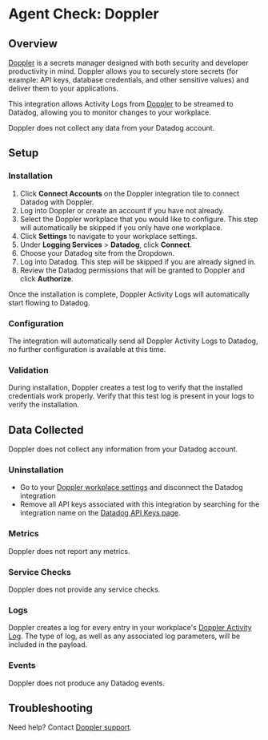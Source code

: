 # Agent Check: Doppler

## Overview

[Doppler][1] is a secrets manager designed with both security and developer productivity in mind.
Doppler allows you to securely store secrets (for example: API keys, database credentials, and other sensitive values) and deliver them to your applications.

This integration allows Activity Logs from [Doppler][1] to be streamed to Datadog, allowing you to monitor changes to your workplace.

Doppler does not collect any data from your Datadog account.

## Setup

### Installation

1. Click **Connect Accounts** on the Doppler integration tile to connect Datadog with Doppler.
2. Log into Doppler or create an account if you have not already.
3. Select the Doppler workplace that you would like to configure. This step will automatically be skipped if you only have one workplace.
4. Click **Settings** to navigate to your workplace settings.
5. Under **Logging Services** > **Datadog**, click **Connect**.
6. Choose your Datadog site from the Dropdown.
7. Log into Datadog. This step will be skipped if you are already signed in.
8. Review the Datadog permissions that will be granted to Doppler and click **Authorize**.

Once the installation is complete, Doppler Activity Logs will automatically start flowing to Datadog.

### Configuration

The integration will automatically send all Doppler Activity Logs to Datadog, no further configuration is available at this time.

### Validation

During installation, Doppler creates a test log to verify that the installed credentials work properly. Verify that this test log is present in your logs to verify the installation.

## Data Collected

Doppler does not collect any information from your Datadog account.

### Uninstallation

- Go to your [Doppler workplace settings][4] and disconnect the Datadog integration
- Remove all API keys associated with this integration by searching for the integration name on the [Datadog API Keys page][5].

### Metrics

Doppler does not report any metrics.

### Service Checks

Doppler does not provide any service checks.

### Logs

Doppler creates a log for every entry in your workplace's [Doppler Activity Log][2]. The type of log, as well as any associated log parameters, will be included in the payload.

### Events

Doppler does not produce any Datadog events.

## Troubleshooting

Need help? Contact [Doppler support][3].

[1]: https://www.doppler.com
[2]: https://docs.doppler.com/docs/workplace-logs
[3]: https://support.doppler.com
[4]: https://dashboard.doppler.com/workplace/settings
[5]: https://app.datadoghq.com/organization-settings/api-keys

